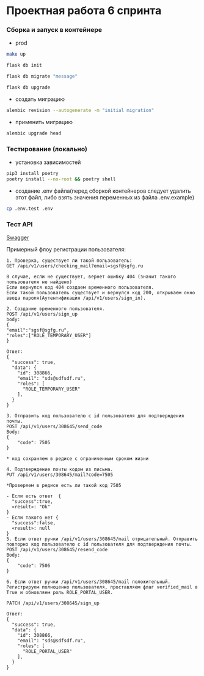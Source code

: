 # Проектная работа 6 спринта

###  Сборка и запуск в контейнере
- prod
```bash
make up
```



```bash
flask db init
```
```bash
flask db migrate "message"
```
```bash
flask db upgrade
```

- создать миграцию
```bash
alembic revision --autogenerate -m "initial migration"
```
- применить миграцию
```bash
alembic upgrade head
```

### Тестирование (локально)
- установка зависимостей
```bash
pip3 install poetry
poetry install --no-root && poetry shell
```
- создание .env файла(перед сборкой контейнеров следует удалить этот файл, либо взять значения переменных из файла .env.example)
```bash
cp .env.test .env
```

###  Тест API
[Swagger](http://127.0.0.1:5000/api/swagger)

Примерный флоу регистрации пользователя:
```
1. Проверка, существует ли такой пользователь:
GET /api/v1/users/checking_mail?email=sgsf@sgfg.ru

В случае, если не существует, вернет ошибку 404 (значит такого пользователя не найдено)
Если вернулся код 404 создаем временного пользователя.
Если такой пользователь существует и вернулся код 200, открываем окно ввода пароля(Аутентификация /api/v1/users/sign_in).

2. Создание временного пользователя.
POST /api/v1/users/sign_up
body:
{
"email":"sgsf@sgfg.ru",
"roles":["ROLE_TEMPORARY_USER"]
}

Ответ:
{
  "success": true,
  "data": {
    "id": 308866, 
    "email": "sds@sdfsdf.ru",
    "roles": [
      "ROLE_TEMPORARY_USER"
    ],
  }
}

3. Отправить код пользователю с id пользователя для подтверждения почты.
POST /api/v1/users/308645/send_code
Body:
{
	"code": 7505
}

* код сохраняем в редисе с ограниченным сроком жизни

4. Подтверждение почты кодом из письма.
PUT /api/v1/users/308645/mail?code=7505

*Проверяем в редисе есть ли такой код 7505

- Если есть ответ  {
  "success":true,
  «result»: "Ok"
}
- Если такого нет {
  "success":false,
  «result»: null
}
5. Если ответ ручки /api/v1/users/308645/mail отрицательный. Отправить повторно код пользователю с id пользователя для подтверждения почты.
POST /api/v1/users/308645/resend_code
Body:
{
	"code": 7506
}

6. Если ответ ручки /api/v1/users/308645/mail положительный. Регистрируем полноценно пользователя, проставляем флаг verified_mail в True и обновляем роль ROLE_PORTAL_USER.

PATCH /api/v1/users/308645/sign_up

Ответ:
{
  "success": true,
  "data": {
    "id": 308866, 
    "email": "sds@sdfsdf.ru",
    "roles": [
      "ROLE_PORTAL_USER"
    ],
  }
}
```

